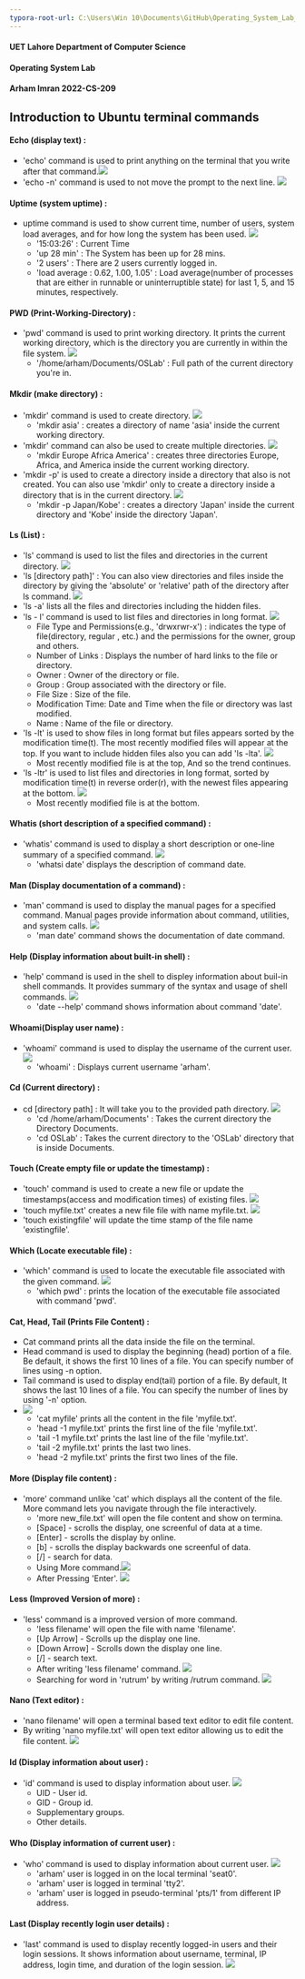 ```yaml
---
typora-root-url: C:\Users\Win 10\Documents\GitHub\Operating_System_Lab_2022_CS_209\Lab3
---
```


#### UET Lahore Department of Computer Science

#### Operating System Lab

#### Arham Imran 	2022-CS-209

## Introduction to Ubuntu terminal commands

#### Echo (display text) : 

- 'echo' command is used to print anything on the terminal that you write after that command.![](/images/echo.png)
- 'echo -n' command is used to not move the prompt to the next line. ![](/images/echo-n.png)

#### Uptime (system uptime) :

- uptime command is used to show current time, number of users, system load averages, and for how long the system has been used. ![](/images/uptime.png)
  - '15:03:26' : Current Time
  - 'up 28 min' : The System has been up for 28 mins.
  - '2 users' : There are 2 users currently logged in.
  - 'load average : 0.62, 1.00, 1.05' : Load average(number of processes that are either in runnable or uninterruptible state) for last 1, 5, and 15 minutes, respectively.

#### PWD (Print-Working-Directory) :

- 'pwd' command is used to print working directory. It prints the current working directory, which is the directory you are currently in within the file system. ![](/images/pwd.png)
  - '/home/arham/Documents/OSLab' : Full path of the current directory you're in.

#### Mkdir (make directory) :

- 'mkdir' command is used to create directory. 
  ![](/images/mkdir1.png)
  - 'mkdir asia' : creates a directory of name 'asia' inside the current working directory.
- 'mkdir' command can also be used to create multiple directories. ![](/images/mkdir2.png)
  - 'mkdir Europe Africa America' : creates three directories Europe, Africa, and America inside the current working directory.
- 'mkdir -p' is used to create a directory inside a directory that also is not created. You can also use 'mkdir' only to create a directory inside a directory that is in the current directory. ![](/images/mkdir3.png)
  - 'mkdir -p Japan/Kobe' : creates a directory 'Japan' inside the current directory and 'Kobe' inside the directory 'Japan'.

#### Ls (List) :

- 'ls' command is used to list the files and directories in the current directory. ![](/images/ls.png)
- 'ls [directory path]' : You can also view directories and files inside the directory by giving the 'absolute' or 'relative' path of the directory after ls command. ![](/images/ls2.png)
- 'ls -a' lists all the files and directories including the hidden files.
- 'ls - l' command is used to list files and directories in long format. ![](/images/ls-l.png)
  - File Type and Permissions(e.g., 'drwxrwr-x') : indicates the type of file(directory, regular , etc.) and the permissions for the owner, group and others.
  - Number of Links : Displays the number of hard links to the file or directory.
  - Owner : Owner of the directory or file.
  - Group : Group associated with the directory or file. 
  - File Size : Size of the file.
  - Modification Time: Date and Time when the file or directory was last modified.
  - Name : Name of the file or directory.
- 'ls -lt' is used to show files in long format but files appears sorted by the modification time(t). The most recently modified files will appear at the top. If you want to include hidden files also you can add 'ls -lta'. ![](/images/ls-lt.png)
  - Most recently modified file is at the top, And so the trend continues.
- 'ls -ltr' is used to list files and directories in long format, sorted by modification time(t) in reverse order(r), with the newest files appearing at the bottom. ![](/images/ls-ltr.png)
  - Most recently modified file is at the bottom.

#### Whatis (short description of a specified command) :

- 'whatis' command is used to display a short description or one-line summary of a specified command. ![](/images/whatis.png)
  - 'whatsi date' displays the description of command date.

#### Man (Display documentation of a command) : 

- 'man' command is used to display the manual pages for a specified command. Manual pages provide information about command, utilities, and system calls. ![](/images/man.png)
  -  'man date' command shows the documentation of date command.

#### Help (Display information about built-in shell) :

- 'help' command is used in the shell to displey information about buil-in shell commands. It provides summary of the syntax and usage of shell commands. ![](/images/help.png)
  - 'date --help' command shows information about command 'date'.

#### Whoami(Display user name) :

- 'whoami' command is used to display the username of the current user. ![](/images/whoami.png)
  - 'whoami' : Displays current username 'arham'.



#### Cd (Current directory) :

- cd [directory path] : It will take you to the provided path directory. ![](/images/cd.png)
  - 'cd /home/arham/Documents' : Takes the current directory the Directory Documents.
  - 'cd OSLab' : Takes the current directory to the 'OSLab' directory that is inside Documents.

#### Touch (Create empty file or update the timestamp) :

-  'touch' command is used to create a new file or update the timestamps(access and modification times) of existing files. ![](/images/touch.png)
  - 'touch myfile.txt' creates a new file file with name myfile.txt. ![](/images/touch2.png)
- 'touch existingfile' will update the time stamp of the file name 'existingfile'.

#### Which (Locate executable file) : 

- 'which' command is used to locate the executable file associated with the given command. ![](/images/which.png)
  - 'which pwd' : prints the location of the executable file associated with command 'pwd'.

#### Cat, Head, Tail (Prints File Content) : 

- Cat command prints all the data inside the file on the terminal.
- Head command is used to display the beginning (head) portion of a file. Be default, it shows the first 10 lines of a file. You can specify number of lines using -n option.
- Tail command is used to display end(tail) portion of a file. By default, It shows the last 10 lines of a file. You can specify the number of lines by using '-n' option.
- ![](/images/catheadtail.png)
  - 'cat myfile' prints all the content in the file 'myfile.txt'.
  - 'head -1 myfile.txt' prints the first line of the file 'myfile.txt'.
  - 'tail -1 myfile.txt' prints the last line of the file 'myfile.txt'.
  - 'tail -2 myfile.txt' prints the last two lines.
  - 'head -2 myfile.txt' prints the first two lines of the file.

#### More (Display file content) : 

- 'more' command unlike 'cat' which displays all the content of the file. More command lets you navigate through the file interactively.
  - 'more new_file.txt' will open the file content and show on termina.
  - [Space] - scrolls the display, one screenful of data at a time.
  - [Enter] - scrolls the display by online.
  - [b] - scrolls the display backwards one screenful of data.
  - [/] - search for data.
  - Using More command.![](/images/more1.png)
  - After Pressing 'Enter'. ![](/images/more2.png)

#### Less (Improved Version of more) : 

- 'less' command is a improved version of more command. 
  - 'less filename' will open the file with name 'filename'.
  - [Up Arrow] - Scrolls up the display one line.
  - [Down Arrow] - Scrolls down the display one line.
  - [/] - search text.
  - After writing 'less filename' command.  ![](/images/less1.png)
  - Searching for word in 'rutrum' by writing /rutrum command. ![](/images/less2.png)

#### Nano (Text editor) : 

- 'nano filename' will open a terminal based text editor to edit file content.
- By writing 'nano myfile.txt' will open text editor allowing us to edit the file content. ![](/images/nano.png)

#### Id (Display information about user) :

- 'id' command is used to display information about user. ![](/images/id.png)
  - UID - User id.
  - GID - Group id.
  - Supplementary groups.
  - Other details.

#### Who (Display information of current user) : 

- 'who' command is used to display information about current user. ![](/images/who.png)
  - 'arham' user is logged in on the local terminal 'seat0'.
  - 'arham' user is logged in terminal 'tty2'.
  - 'arham' user is logged in pseudo-terminal 'pts/1' from different IP address.



 #### Last (Display recently login user details) :

- 'last' command is used to display recently logged-in users and their login sessions. It shows information about username, terminal, IP address, login time, and duration of the login session. ![](/images/last.png)

